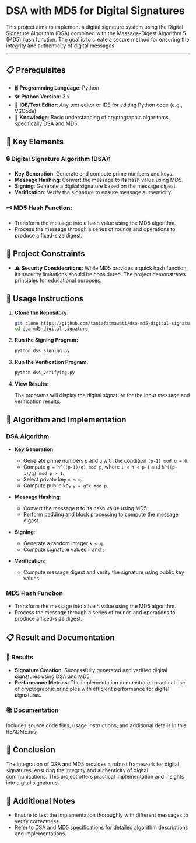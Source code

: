 # DSA with MD5 for Digital Signatures

This project aims to implement a digital signature system using the Digital Signature Algorithm (DSA) combined with the Message-Digest Algorithm 5 (MD5) hash function. The goal is to create a secure method for ensuring the integrity and authenticity of digital messages.

---

## 📋 Prerequisites

- 🖥️ **Programming Language**: Python
- 🛠️ **Python Version**: 3.x
- 🔧 **IDE/Text Editor**: Any text editor or IDE for editing Python code (e.g., VSCode)
- 📄 **Knowledge**: Basic understanding of cryptographic algorithms, specifically DSA and MD5

## 🌟 Key Elements

### 🔒 Digital Signature Algorithm (DSA):
  - **Key Generation**: Generate and compute prime numbers and keys.
  - **Message Hashing**: Convert the message to its hash value using MD5.
  - **Signing**: Generate a digital signature based on the message digest.
  - **Verification**: Verify the signature to ensure message authenticity.

### 🗝️ MD5 Hash Function:
  - Transform the message into a hash value using the MD5 algorithm.
  - Process the message through a series of rounds and operations to produce a fixed-size digest.

## 🚧 Project Constraints

- ⚠️ **Security Considerations**: While MD5 provides a quick hash function, its security limitations should be considered. The project demonstrates principles for educational purposes.

## 🚀 Usage Instructions

1. **Clone the Repository:**
   
    ```bash
    git clone https://github.com/taniafatmawati/dsa-md5-digital-signature.git
    cd dsa-md5-digital-signature
    ```

2. **Run the Signing Program:**
   
    ```bash
    python dss_signing.py
    ```

3. **Run the Verification Program:**
   
    ```bash
    python dss_verifying.py
    ```

4. **View Results:**

    The programs will display the digital signature for the input message and verification results.

## 📝 Algorithm and Implementation

### DSA Algorithm

- **Key Generation**:
  - Generate prime numbers `p` and `q` with the condition `(p-1) mod q = 0`.
  - Compute `g = h^((p-1)/q) mod p`, where `1 < h < p-1` and `h^((p-1)/q) mod p > 1`.
  - Select private key `x < q`.
  - Compute public key `y = g^x mod p`.

- **Message Hashing**:
  - Convert the message `M` to its hash value using MD5.
  - Perform padding and block processing to compute the message digest.

- **Signing**:
  - Generate a random integer `k < q`.
  - Compute signature values `r` and `s`.

- **Verification**:
  - Compute message digest and verify the signature using public key values.

### MD5 Hash Function

- Transform the message into a hash value using the MD5 algorithm.
- Process the message through a series of rounds and operations to produce a fixed-size digest.

## 📋 Result and Documentation

### 📄 Results

- **Signature Creation**: Successfully generated and verified digital signatures using DSA and MD5.
- **Performance Metrics**: The implementation demonstrates practical use of cryptographic principles with efficient performance for digital signatures.

### 📚 Documentation

Includes source code files, usage instructions, and additional details in this README.md.

## 📝 Conclusion

The integration of DSA and MD5 provides a robust framework for digital signatures, ensuring the integrity and authenticity of digital communications. This project offers practical implementation and insights into digital signatures.

## 🔗 Additional Notes

- Ensure to test the implementation thoroughly with different messages to verify correctness.
- Refer to DSA and MD5 specifications for detailed algorithm descriptions and implementations.
